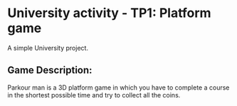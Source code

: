 # University activity - TP1: Platform game

A simple University project.

## Game Description: 

Parkour man is a 3D platform game in which you have to complete a course in the shortest possible time and 
try to collect all the coins.